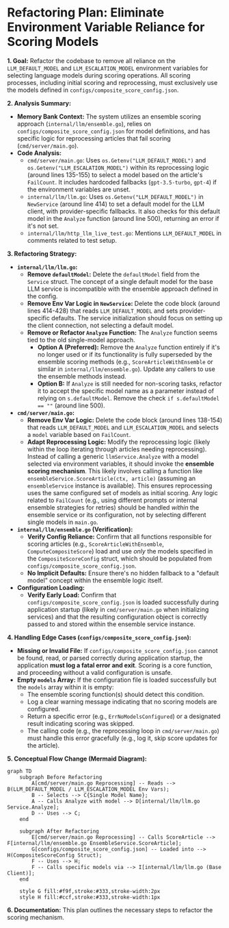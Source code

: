 # Refactoring Plan: Eliminate Environment Variable Reliance for Scoring Models

**1. Goal:**
Refactor the codebase to remove all reliance on the `LLM_DEFAULT_MODEL` and `LLM_ESCALATION_MODEL` environment variables for selecting language models during scoring operations. All scoring processes, including initial scoring and reprocessing, must exclusively use the models defined in `configs/composite_score_config.json`.

**2. Analysis Summary:**
*   **Memory Bank Context:** The system utilizes an ensemble scoring approach (`internal/llm/ensemble.go`), relies on `configs/composite_score_config.json` for model definitions, and has specific logic for reprocessing articles that fail scoring (`cmd/server/main.go`).
*   **Code Analysis:**
    *   `cmd/server/main.go`: Uses `os.Getenv("LLM_DEFAULT_MODEL")` and `os.Getenv("LLM_ESCALATION_MODEL")` within its reprocessing logic (around lines 135-155) to select a model based on the article's `FailCount`. It includes hardcoded fallbacks (`gpt-3.5-turbo`, `gpt-4`) if the environment variables are unset.
    *   `internal/llm/llm.go`: Uses `os.Getenv("LLM_DEFAULT_MODEL")` in `NewService` (around line 414) to set a default model for the LLM client, with provider-specific fallbacks. It also checks for this default model in the `Analyze` function (around line 500), returning an error if it's not set.
    *   `internal/llm/http_llm_live_test.go`: Mentions `LLM_DEFAULT_MODEL` in comments related to test setup.

**3. Refactoring Strategy:**

*   **`internal/llm/llm.go`:**
    *   **Remove `defaultModel`:** Delete the `defaultModel` field from the `Service` struct. The concept of a single default model for the base LLM service is incompatible with the ensemble approach defined in the config.
    *   **Remove Env Var Logic in `NewService`:** Delete the code block (around lines 414-428) that reads `LLM_DEFAULT_MODEL` and sets provider-specific defaults. The service initialization should focus on setting up the client connection, not selecting a default model.
    *   **Remove or Refactor `Analyze` Function:** The `Analyze` function seems tied to the old single-model approach.
        *   **Option A (Preferred):** Remove the `Analyze` function entirely if it's no longer used or if its functionality is fully superseded by the ensemble scoring methods (e.g., `ScoreArticleWithEnsemble` or similar in `internal/llm/ensemble.go`). Update any callers to use the ensemble methods instead.
        *   **Option B:** If `Analyze` is still needed for non-scoring tasks, refactor it to accept the specific model name as a parameter instead of relying on `s.defaultModel`. Remove the check `if s.defaultModel == ""` (around line 500).
*   **`cmd/server/main.go`:**
    *   **Remove Env Var Logic:** Delete the code block (around lines 138-154) that reads `LLM_DEFAULT_MODEL` and `LLM_ESCALATION_MODEL` and selects a `model` variable based on `FailCount`.
    *   **Adapt Reprocessing Logic:** Modify the reprocessing logic (likely within the loop iterating through articles needing reprocessing). Instead of calling a generic `llmService.Analyze` with a model selected via environment variables, it should invoke the **ensemble scoring mechanism**. This likely involves calling a function like `ensembleService.ScoreArticle(ctx, article)` (assuming an `ensembleService` instance is available). This ensures reprocessing uses the same configured set of models as initial scoring. Any logic related to `FailCount` (e.g., using different prompts or internal ensemble strategies for retries) should be handled *within* the ensemble service or its configuration, not by selecting different single models in `main.go`.
*   **`internal/llm/ensemble.go` (Verification):**
    *   **Verify Config Reliance:** Confirm that all functions responsible for scoring articles (e.g., `ScoreArticleWithEnsemble`, `ComputeCompositeScore`) load and use *only* the models specified in the `CompositeScoreConfig` struct, which should be populated from `configs/composite_score_config.json`.
    *   **No Implicit Defaults:** Ensure there's no hidden fallback to a "default model" concept within the ensemble logic itself.
*   **Configuration Loading:**
    *   **Verify Early Load:** Confirm that `configs/composite_score_config.json` is loaded successfully during application startup (likely in `cmd/server/main.go` when initializing services) and that the resulting configuration object is correctly passed to and stored within the ensemble service instance.

**4. Handling Edge Cases (`configs/composite_score_config.json`):**

*   **Missing or Invalid File:** If `configs/composite_score_config.json` cannot be found, read, or parsed correctly during application startup, the application **must log a fatal error and exit**. Scoring is a core function, and proceeding without a valid configuration is unsafe.
*   **Empty `models` Array:** If the configuration file is loaded successfully but the `models` array within it is empty:
    *   The ensemble scoring function(s) should detect this condition.
    *   Log a clear warning message indicating that no scoring models are configured.
    *   Return a specific error (e.g., `ErrNoModelsConfigured`) or a designated result indicating scoring was skipped.
    *   The calling code (e.g., the reprocessing loop in `cmd/server/main.go`) must handle this error gracefully (e.g., log it, skip score updates for the article).

**5. Conceptual Flow Change (Mermaid Diagram):**

```mermaid
graph TD
    subgraph Before Refactoring
        A[cmd/server/main.go Reprocessing] -- Reads --> B(LLM_DEFAULT_MODEL / LLM_ESCALATION_MODEL Env Vars);
        B -- Selects --> C{Single Model Name};
        A -- Calls Analyze with model --> D[internal/llm/llm.go Service.Analyze];
        D -- Uses --> C;
    end

    subgraph After Refactoring
        E[cmd/server/main.go Reprocessing] -- Calls ScoreArticle --> F[internal/llm/ensemble.go EnsembleService.ScoreArticle];
        G[configs/composite_score_config.json] -- Loaded into --> H(CompositeScoreConfig Struct);
        F -- Uses --> H;
        F -- Calls specific models via --> I[internal/llm/llm.go (Base Client)];
    end

    style G fill:#f9f,stroke:#333,stroke-width:2px
    style H fill:#ccf,stroke:#333,stroke-width:1px
```

**6. Documentation:**
This plan outlines the necessary steps to refactor the scoring mechanism.